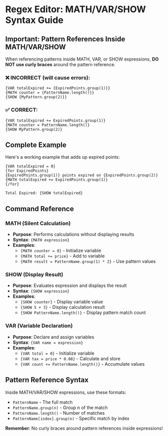 # Regex Editor: MATH/VAR/SHOW Syntax Guide

## Important: Pattern References Inside MATH/VAR/SHOW

When referencing patterns inside MATH, VAR, or SHOW expressions, **DO NOT use curly braces** around the pattern reference.

### ❌ INCORRECT (will cause errors):
```
{VAR totalExpired += {ExpiredPoints.group(1)}}
{MATH counter = {PatternName.length()}}
{SHOW {MyPattern.group(2)}}
```

### ✅ CORRECT:
```
{VAR totalExpired += ExpiredPoints.group(1)}
{MATH counter = PatternName.length()}
{SHOW MyPattern.group(2)}
```

## Complete Example

Here's a working example that adds up expired points:

```
{VAR totalExpired = 0}
{for ExpiredPoints}
{ExpiredPoints.group(1)} points expired on {ExpiredPoints.group(2)}
{MATH totalExpired += ExpiredPoints.group(1)}
{/for}

Total Expired: {SHOW totalExpired}
```

## Command Reference

### MATH (Silent Calculation)
- **Purpose**: Performs calculations without displaying results
- **Syntax**: `{MATH expression}`
- **Examples**:
  - `{MATH counter = 0}` - Initialize variable
  - `{MATH total += price}` - Add to variable
  - `{MATH result = PatternName.group(1) * 2}` - Use pattern values

### SHOW (Display Result)
- **Purpose**: Evaluates expression and displays the result
- **Syntax**: `{SHOW expression}`
- **Examples**:
  - `{SHOW counter}` - Display variable value
  - `{SHOW 5 + 3}` - Display calculation result
  - `{SHOW PatternName.length()}` - Display pattern match count

### VAR (Variable Declaration)
- **Purpose**: Declare and assign variables
- **Syntax**: `{VAR name = expression}`
- **Examples**:
  - `{VAR total = 0}` - Initialize variable
  - `{VAR tax = price * 0.08}` - Calculate and store
  - `{VAR count += PatternName.length()}` - Accumulate values

## Pattern Reference Syntax

Inside MATH/VAR/SHOW expressions, use these formats:

- `PatternName` - The full match
- `PatternName.group(n)` - Group n of the match
- `PatternName.length()` - Number of matches
- `PatternName[index].group(n)` - Specific match by index

**Remember**: No curly braces around pattern references inside expressions!